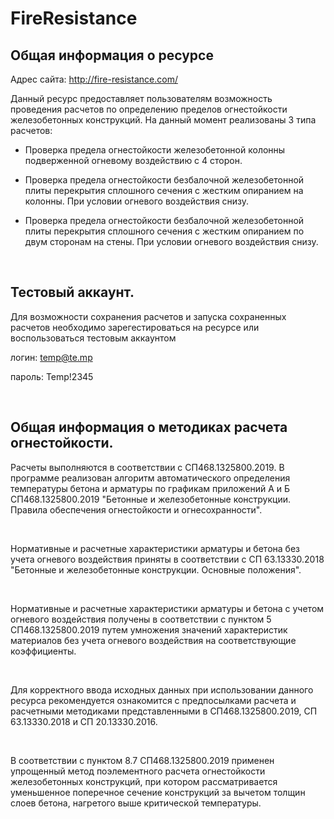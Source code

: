 # FireResistance
## Общая информация о ресурсе

Адрес сайта: http://fire-resistance.com/

Данный ресурс предоставляет пользователям возможность проведения расчетов по определению пределов огнестойкости железобетонных конструкций. На данный момент реализованы 3 типа расчетов:

* Проверка предела огнестойкости железобетонной колонны подверженной огневому воздействию с 4 сторон.

* Проверка предела огнестойкости безбалочной железобетонной плиты перекрытия сплошного сечения с жестким опиранием на колонны. При условии огневого воздействия снизу.

* Проверка предела огнестойкости безбалочной железобетонной плиты перекрытия сплошного сечения с жестким опиранием по двум сторонам на стены. При условии огневого воздействия снизу.

<br/>

## Тестовый аккаунт.
Для возможности сохранения расчетов и запуска сохраненных расчетов необходимо зарегестироваться на ресурсе или воспользоваться тестовым аккаунтом

логин: temp@te.mp

пароль: Temp!2345

<br/>

## Общая информация о методиках расчета огнестойкости.

Расчеты выполняются в соответствии с СП468.1325800.2019. В программе реализован алгоритм автоматического определения температуры бетона и арматуры по графикам приложений А и Б СП468.1325800.2019 "Бетонные и железобетонные конструкции. Правила обеспечения огнестойкости и огнесохранности".

<br/>

Нормативные и расчетные характеристики арматуры и бетона без учета огневого воздействия приняты в соответствии с СП 63.13330.2018 "Бетонные и железобетонные конструкции. Основные положения".

<br/>

Нормативные и расчетные характеристики арматуры и бетона с учетом огневого воздействия получены в соответствии с пунктом 5 СП468.1325800.2019 путем умножения значений характеристик материалов без учета огневого воздействия на соответствующие коэффициенты.

<br/>

Для корректного ввода исходных данных при использовании данного ресурса рекомендуется ознакомится с предпосылками расчета и расчетными методиками представленными в СП468.1325800.2019, СП 63.13330.2018 и СП 20.13330.2016.

<br/>

В соответствии с пунктом 8.7 СП468.1325800.2019 применен упрощенный метод поэлементного расчета огнестойкости железобетонных конструкций, при котором рассматривается уменьшенное поперечное сечение конструкций за вычетом толщин слоев бетона, нагретого выше критической температуры.